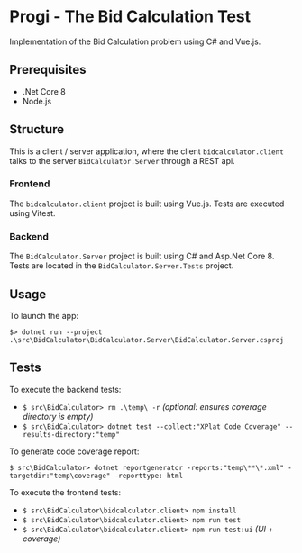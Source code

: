 # Progi - The Bid Calculation Test

Implementation of the Bid Calculation problem using C# and Vue.js.

## Prerequisites

- .Net Core 8
- Node.js

## Structure

This is a client / server application, where the client `bidcalculator.client` talks to the server `BidCalculator.Server` through a REST api.

### Frontend

The `bidcalculator.client` project is built using Vue.js. Tests are executed using Vitest.

### Backend

The `BidCalculator.Server` project is built using C# and Asp.Net Core 8. Tests are located in the `BidCalculator.Server.Tests` project.


## Usage

To launch the app:

`$> dotnet run --project .\src\BidCalculator\BidCalculator.Server\BidCalculator.Server.csproj`

## Tests

To execute the backend tests:

- `$ src\BidCalculator> rm .\temp\ -r` _(optional: ensures coverage directory is empty)_
- `$ src\BidCalculator> dotnet test --collect:"XPlat Code Coverage" --results-directory:"temp"`

To generate code coverage report:

`$ src\BidCalculator> dotnet reportgenerator -reports:"temp\**\*.xml" -targetdir:"temp\coverage" -reporttype: html`

To execute the frontend tests:

- `$ src\BidCalculator\bidcalculator.client> npm install`
- `$ src\BidCalculator\bidcalculator.client> npm run test`
- `$ src\BidCalculator\bidcalculator.client> npm run test:ui` _(UI + coverage)_
